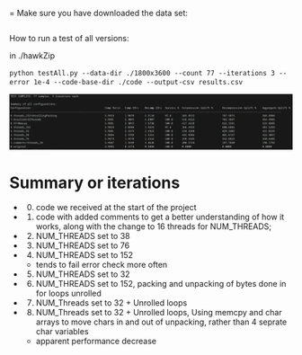 =
Make sure you have downloaded the data set:
```

```

How to run a test of all versions:

in ./hawkZip

```
python testAll.py --data-dir ./1800x3600 --count 77 --iterations 3 --error 1e-4 --code-base-dir ./code --output-csv results.csv
```
![The output of a recent multi version test](./screenshots/test1.png)

# Summary or iterations
- 0. code we received at the start of the project
- 1. code with added comments to get a better understanding of how it works, along with the change to 16 threads for NUM_THREADS;
- 2. NUM_THREADS set to 38
- 3. NUM_THREADS set to 76
- 4. NUM_THREADS set to 152
    - tends to fail error check more often
- 5. NUM_THREADS set to 32
- 6. NUM_THREADS set to 152, packing and unpacking of bytes done in for loops unrolled
- 7. NUM_Threads set to 32 + Unrolled loops 
- 8. NUM_Threads set to 32 + Unrolled loops, Using memcpy and char arrays to move chars in and out of unpacking, rather than 4 seprate char variables
    - apparent performance decrease

